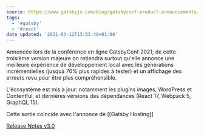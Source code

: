 ```yaml
---
source: https://www.gatsbyjs.com/blog/gatsbyconf-product-announcements/
tags:
  - '#gatsby'
  - '#react'
date updated: '2021-03-12T13:53:48+01:00'
---
```


Annoncée lors de la conférence en ligne GatsbyConf 2021, de cette troisième version majeure on retiendra surtout qu'elle annonce une meilleure expérience de développement local avec les générations incrémentielles (jusquà 70% plus rapides à tester) et un affichage des erreurs revu pour être plus compréhensible.

L'écosystème est mis à jour:  notamment les plugins images, WordPress et Contentful, et dernières versions des dépendances (React 17, Webpack 5, GraphQL 15).

Cette sortie coincide avec l'annonce de [[Gatsby Hosting]]

[Release Notes v3.0](https://gatsbyjs.com/docs/reference/release-notes/v3.0)